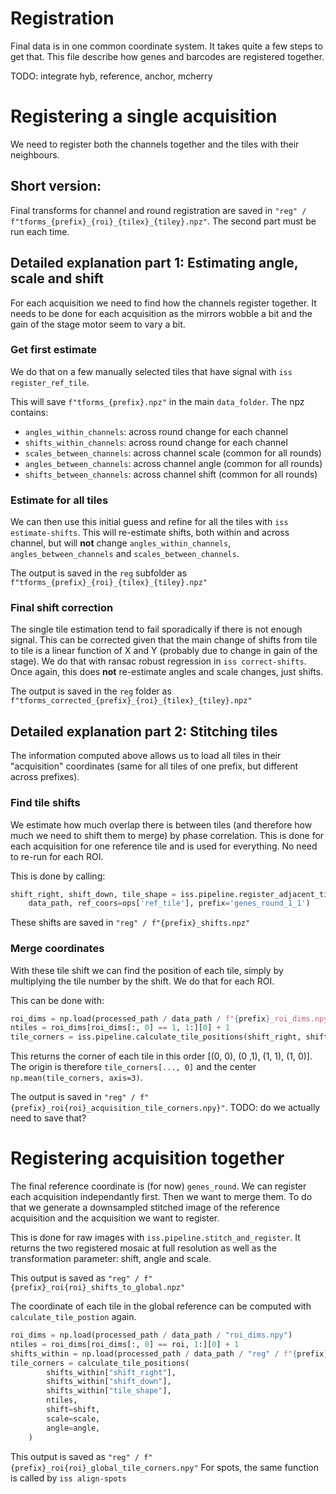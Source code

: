 # Registration

Final data is in one common coordinate system. It takes quite a few steps to get that.
This file describe how genes and barcodes are registered together. 

TODO: integrate hyb, reference, anchor, mcherry

# Registering a single acquisition

We need to register both the channels together and the tiles with their neighbours.

## Short version: 

Final transforms for channel and round registration are saved in 
`"reg" / f"tforms_{prefix}_{roi}_{tilex}_{tiley}.npz"`.
The second part must be run each time.

## Detailed explanation part 1: Estimating angle, scale and shift

For each acquisition we need to find how the channels register together. It needs to be
done for each acquisition as the mirrors wobble a bit and the gain of the stage motor 
seem to vary a bit.

### Get first estimate

We do that on a few manually selected tiles that have signal with
`iss register_ref_tile`.

This will save `f"tforms_{prefix}.npz"` in the main `data_folder`. The npz contains:

- `angles_within_channels`: across round change for each channel
- `shifts_within_channels`: across round change for each channel
- `scales_between_channels`: across channel scale (common for all rounds)
- `angles_between_channels`: across channel angle (common for all rounds)
- `shifts_between_channels`: across channel shift (common for all rounds)

### Estimate for all tiles

We can then use this initial guess and refine for all the tiles with 
`iss estimate-shifts`. This will re-estimate shifts, both within and across channel,
but will **not** change `angles_within_channels`, `angles_between_channels` and
`scales_between_channels`.

The output is saved in the `reg` subfolder as 
`f"tforms_{prefix}_{roi}_{tilex}_{tiley}.npz"`

### Final shift correction

The single tile estimation tend to fail sporadically if there is not enough signal. This
can be corrected given that the main change of shifts from tile to tile is a linear 
function of X and Y (probably due to change in gain of the stage). We do that with
ransac robust regression in `iss correct-shifts`. Once again, this does **not** 
re-estimate angles and scale changes, just shifts.

The output is saved in the ``reg`` folder as 
`f"tforms_corrected_{prefix}_{roi}_{tilex}_{tiley}.npz"`

## Detailed explanation part 2: Stitching tiles

The information computed above allows us to load all tiles in their "acquisition" 
coordinates (same for all tiles of one prefix, but different across prefixes).

### Find tile shifts

We estimate how much overlap there is between tiles (and therefore how much we need
to shift them to merge) by phase correlation. This is done for each acquisition for one
reference tile and is used for everything. No need to re-run for each ROI.

This is done by calling:
```python
shift_right, shift_down, tile_shape = iss.pipeline.register_adjacent_tiles(
    data_path, ref_coors=ops['ref_tile'], prefix='genes_round_1_1')
```

These shifts are saved in `"reg" / f"{prefix}_shifts.npz"`

### Merge coordinates

With these tile shift we can find the position of each tile, simply by multiplying the
tile number by the shift. We do that for each ROI.

This can be done with:

```python    
roi_dims = np.load(processed_path / data_path / f"{prefix}_roi_dims.npy")
ntiles = roi_dims[roi_dims[:, 0] == 1, 1:][0] + 1
tile_corners = iss.pipeline.calculate_tile_positions(shift_right, shift_down, tile_shape, ntiles)
```
This returns the corner of each tile in this order [(0, 0), (0 ,1), (1, 1), (1, 0)].
The origin is therefore `tile_corners[..., 0]` and the center 
`np.mean(tile_corners, axis=3)`.

The output is saved in `"reg" / f"{prefix}_roi{roi}_acquisition_tile_corners.npy}"`.
TODO: do we actually need to save that?

# Registering acquisition together

The final reference coordinate is (for now) `genes_round`. We can register each 
acquisition independantly first. Then we want to merge them. To do that we generate
a downsampled stitched image of the reference acquisition and the acquisition we want
to register.

This is done for raw images with `iss.pipeline.stitch_and_register`. It returns the 
two registered mosaic at full resolution as well as the transformation parameter: shift, 
angle and scale.

This output is saved as `"reg" / f"{prefix}_roi{roi}_shifts_to_global.npz"`

The coordinate of each tile in the global reference can be computed with 
`calculate_tile_postion` again. 

```python
roi_dims = np.load(processed_path / data_path / "roi_dims.npy")
ntiles = roi_dims[roi_dims[:, 0] == roi, 1:][0] + 1
shifts_within = np.load(processed_path / data_path / "reg" / f"{prefix}_shifts.npz")
tile_corners = calculate_tile_positions(
        shifts_within["shift_right"],
        shifts_within["shift_down"],
        shifts_within["tile_shape"],
        ntiles,
        shift=shift,
        scale=scale,
        angle=angle,
    )
```

This output is saved as `"reg" / f"{prefix}_roi{roi}_global_tile_corners.npy"`
For spots, the same function is called by `iss align-spots`  

